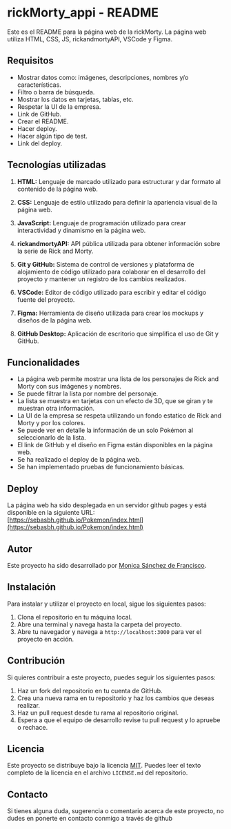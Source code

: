 # rickMorty_appi - README

Este es el README para la página web de la rickMorty. La página web utiliza HTML, CSS, JS, rickandmortyAPI, VSCode y Figma.

## Requisitos

- Mostrar datos como: imágenes, descripciones, nombres y/o características.
- Filtro o barra de búsqueda.
- Mostrar los datos en tarjetas, tablas, etc.
- Respetar la UI de la empresa.
- Link de GitHub.
- Crear el README.
- Hacer deploy.
- Hacer algún tipo de test.
- Link del deploy.


## Tecnologías utilizadas

1. **HTML:** Lenguaje de marcado utilizado para estructurar y dar formato al contenido de la página web.

2. **CSS:** Lenguaje de estilo utilizado para definir la apariencia visual de la página web.

3. **JavaScript:** Lenguaje de programación utilizado para crear interactividad y dinamismo en la página web.

4. **rickandmortyAPI:** API pública utilizada para obtener información sobre la serie de Rick and Morty.

5. **Git y GitHub:** Sistema de control de versiones y plataforma de alojamiento de código utilizado para colaborar en el desarrollo del proyecto y mantener un registro de los cambios realizados.

6. **VSCode:** Editor de código utilizado para escribir y editar el código fuente del proyecto.

7. **Figma:** Herramienta de diseño utilizada para crear los mockups y diseños de la página web.

8. **GitHub Desktop:** Aplicación de escritorio que simplifica el uso de Git y GitHub.



## Funcionalidades

- La página web permite mostrar una lista de los personajes de Rick and Morty con sus imágenes y nombres.
- Se puede filtrar la lista por nombre del personaje.
- La lista se muestra en tarjetas con un efecto de 3D, que se giran y te muestran otra información.
- La UI de la empresa se respeta utilizando un fondo estatico de Rick and Morty y por los colores.
- Se puede ver en detalle la información de un solo Pokémon al seleccionarlo de la lista.
- El link de GitHub y el diseño en Figma están disponibles en la página web.
- Se ha realizado el deploy de la página web.
- Se han implementado pruebas de funcionamiento básicas.

## Deploy

La página web ha sido desplegada en un servidor github pages y está disponible en la siguiente URL: [https://sebasbh.github.io/Pokemon/index.html](https://sebasbh.github.io/Pokemon/index.html)

## Autor

Este proyecto ha sido desarrollado por [Monica Sánchez de Francisco](https://github.com/monicadefran).

## Instalación

Para instalar y utilizar el proyecto en local, sigue los siguientes pasos:

1. Clona el repositorio en tu máquina local.
2. Abre una terminal y navega hasta la carpeta del proyecto.
3. Abre tu navegador y navega a `http://localhost:3000` para ver el proyecto en acción.

## Contribución

Si quieres contribuir a este proyecto, puedes seguir los siguientes pasos:

1. Haz un fork del repositorio en tu cuenta de GitHub.
2. Crea una nueva rama en tu repositorio y haz los cambios que deseas realizar.
3. Haz un pull request desde tu rama al repositorio original.
4. Espera a que el equipo de desarrollo revise tu pull request y lo apruebe o rechace.

## Licencia

Este proyecto se distribuye bajo la licencia [MIT](https://opensource.org/licenses/MIT). Puedes leer el texto completo de la licencia en el archivo `LICENSE.md` del repositorio.

## Contacto

Si tienes alguna duda, sugerencia o comentario acerca de este proyecto, no dudes en ponerte en contacto conmigo a través de github

